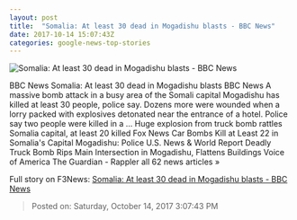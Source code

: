 ```yaml
---
layout: post
title:  "Somalia: At least 30 dead in Mogadishu blasts - BBC News"
date: 2017-10-14 15:07:43Z
categories: google-news-top-stories
---
```


![Somalia: At least 30 dead in Mogadishu blasts - BBC News](https://ichef.bbci.co.uk/images/ic/1024x576/p05jyfs6.jpg)

BBC News Somalia: At least 30 dead in Mogadishu blasts BBC News A massive bomb attack in a busy area of the Somali capital Mogadishu has killed at least 30 people, police say. Dozens more were wounded when a lorry packed with explosives detonated near the entrance of a hotel. Police say two people were killed in a ... Huge explosion from truck bomb rattles Somalia capital, at least 20 killed Fox News Car Bombs Kill at Least 22 in Somalia's Capital Mogadishu: Police U.S. News & World Report Deadly Truck Bomb Rips Main Intersection in Mogadishu, Flattens Buildings Voice of America The Guardian - Rappler all 62 news articles »


Full story on F3News: [Somalia: At least 30 dead in Mogadishu blasts - BBC News](http://www.f3nws.com/n/b3UfTE)

> Posted on: Saturday, October 14, 2017 3:07:43 PM
